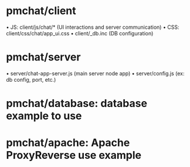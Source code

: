 # pmchat/client
  • JS: client/js/chat/* (UI interactions and server communication)
  • CSS: client/css/chat/app_ui.css
  • client/_db.inc (DB configuration)

# pmchat/server
  • server/chat-app-server.js (main server node app)
  • server/config.js (ex: db config, port, etc.)

# pmchat/database: database example to use 

# pmchat/apache: Apache ProxyReverse use example
